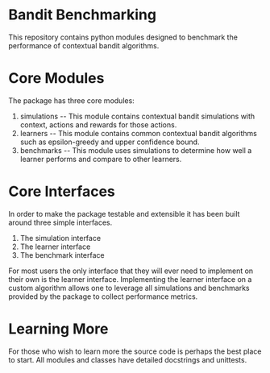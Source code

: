 # Bandit Benchmarking

This repository contains python modules designed to benchmark the performance of contextual bandit algorithms.

# Core Modules

The package has three core modules:
 1. simulations -- This module contains contextual bandit simulations with context, actions and rewards for those actions.
 2. learners -- This module contains common contextual bandit algorithms such as epsilon-greedy and upper confidence bound.
 3. benchmarks -- This module uses simulations to determine how well a learner performs and compare to other learners.

# Core Interfaces
 
In order to make the package testable and extensible it has been built around three simple interfaces.

 1. The simulation interface
 2. The learner interface
 3. The benchmark interface
 
For most users the only interface that they will ever need to implement on their own is the learner interface. Implementing the learner interface on a custom algorithm allows one to leverage all simulations and benchmarks provided by the package to collect performance metrics.

# Learning More

For those who wish to learn more the source code is perhaps the best place to start. All modules and classes have detailed docstrings and unittests.